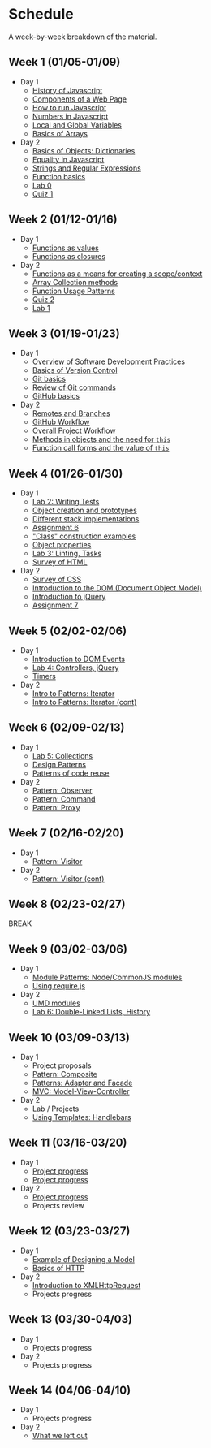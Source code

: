# Schedule

A week-by-week breakdown of the material.

## Week  1 (01/05-01/09)

- Day 1
    - [History of Javascript](notes/history.md)
    - [Components of a Web Page](notes/page_components.md)
    - [How to run Javascript](notes/how_to_run.md)
    - [Numbers in Javascript](notes/numbers.md)
    - [Local and Global Variables](notes/local_vs_global.md)
    - [Basics of Arrays](notes/array_basics.md)
- Day 2
    - [Basics of Objects: Dictionaries](notes/object_basics.md)
    - [Equality in Javascript](notes/equality.md)
    - [Strings and Regular Expressions](notes/strings_and_re.md)
    - [Function basics](notes/functions_basic.md)
    - [Lab 0](labs/0.md)
    - [Quiz 1](https://moodle.hanover.edu/mod/quiz/view.php?id=32970)

## Week  2 (01/12-01/16)

- Day 1
    - [Functions as values](notes/function_values.md)
    - [Functions as closures](notes/function_closures.md)
- Day 2
    - [Functions as a means for creating a scope/context](notes/functions_for_scope.md)
    - [Array Collection methods](notes/array_collection_methods.md)
    - [Function Usage Patterns](notes/function_usage_patterns.md)
    - [Quiz 2](https://moodle.hanover.edu/mod/quiz/view.php?id=33676)
    - [Lab 1](labs/1.md)

## Week  3 (01/19-01/23)

- Day 1
    - [Overview of Software Development Practices](notes/dev_overview.md)
    - [Basics of Version Control](notes/git_version_control.md)
    - [Git basics](notes/git_basics.md)
    - [Review of Git commands](notes/git_commands_review.md)
    - [GitHub basics](notes/github_basics.md)
- Day 2
    - [Remotes and Branches](notes/git_remotes_branches.md)
    - [GitHub Workflow](notes/github_workflow.md)
    - [Overall Project Workflow](notes/project_workflow.md)
    - [Methods in objects and the need for `this`](notes/object_methods.md)
    - [Function call forms and the value of `this`](notes/function_calls_and_this.md)

## Week  4 (01/26-01/30)

- Day 1
    - [Lab 2: Writing Tests](labs/2.md)
    - [Object creation and prototypes](notes/object_creation_prototypes.md)
    - [Different stack implementations](notes/stack_various.md)
    - [Assignment 6](assignments/6.md)
    - ["Class" construction examples](notes/class_construction.md)
    - [Object properties](notes/object_properties.md)
    - [Lab 3: Linting, Tasks](labs/3.md)
    - [Survey of HTML](notes/html_survey.md)
- Day 2
    - [Survey of CSS](notes/css_survey.md)
    - [Introduction to the DOM (Document Object Model)](notes/dom_intro.md)
    - [Introduction to jQuery](notes/jquery_intro.md)
    - [Assignment 7](assignments/7.md)

## Week  5 (02/02-02/06)

- Day 1
    - [Introduction to DOM Events](notes/events_intro.md)
    - [Lab 4: Controllers, jQuery](labs/4.md)
    - [Timers](notes/events_timers.md)
- Day 2
    - [Intro to Patterns: Iterator](notes/patterns_iterator.md)
    - [Intro to Patterns: Iterator (cont)](notes/patterns_iterator.md)

## Week  6 (02/09-02/13)

- Day 1
    - [Lab 5: Collections](labs/5.md)
    - [Design Patterns](notes/design_patterns.md)
    - [Patterns of code reuse](notes/code_reuse.md)
- Day 2
    - [Pattern: Observer](notes/patterns_observer.md)
    - [Pattern: Command](notes/patterns_command.md)
    - [Pattern: Proxy](notes/patterns_proxy.md)

## Week  7 (02/16-02/20)

- Day 1
    - [Pattern: Visitor](notes/patterns_visitor.md)
- Day 2
    - [Pattern: Visitor (cont)](notes/patterns_visitor.md)

## Week  8 (02/23-02/27)

BREAK

## Week  9 (03/02-03/06)

- Day 1
    - [Module Patterns: Node/CommonJS modules](notes/pattern_modules.md)
    - [Using require.js](notes/requirejs.md)
- Day 2
    - [UMD modules](notes/umd.md)
    - [Lab 6: Double-Linked Lists, History](labs/6.md)

## Week 10 (03/09-03/13)

- Day 1
    - Project proposals
    - [Pattern: Composite](notes/patterns_composite.md)
    - [Patterns: Adapter and Facade](notes/patterns_adapter_facade.md)
    - [MVC: Model-View-Controller](notes/pattern_mvc.md)
- Day 2
    - Lab / Projects
    - [Using Templates: Handlebars](notes/templates.md)

## Week 11 (03/16-03/20)

- Day 1
    - [Project progress](notes/project_steps.md)
    - [Project progress](notes/project_steps.md)
- Day 2
    - [Project progress](notes/project_steps.md)
    - Projects review

## Week 12 (03/23-03/27)

- Day 1
    - [Example of Designing a Model](notes/design_example.md)
    - [Basics of HTTP](notes/http_intro.md)
- Day 2
    - [Introduction to XMLHttpRequest](notes/xhr_intro.md)
    - Projects progress

## Week 13 (03/30-04/03)

- Day 1
    - Projects progress
- Day 2
    - Projects progress

## Week 14 (04/06-04/10)

- Day 1
    - Projects progress
- Day 2
    - [What we left out](notes/left_out.md)
